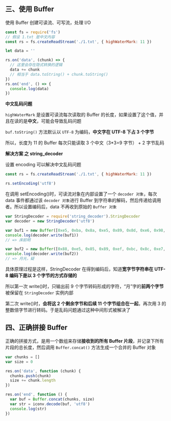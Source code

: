 ## 三、使用 Buffer

使用 Buffer 创建可读流、可写流，处理 I/O

```js
const fs = require('fs')
// 假设 1.txt 是中文内容
const rs = fs.createReadStream('./1.txt', { highWaterMark: 11 })

let data = ''

rs.on('data', (chunk) => {
  // 这里会存在隐式转换的逻辑
  data += chunk
  // 相当于 data.toString() + chunk.toString()
})
rs.on('end', () => {
  console.log(data)
})
```

**中文乱码问题**

`highWaterMark` 是设置可读流每次读取的 Buffer 的长度，如果设置了这个值，并且在读的是**中文**，可能会导致乱码问题

`buf.toString()` 方法默认以 `UTF-8` 为编码，**中文字在 UTF-8 下占 3 个字节**

所以，长度为 11 的 Buffer 每次只能读取 3 个中文（3\*3=9 字节） + 2 字节乱码

**解决方案 之 string_decoder**

设置 encoding 可以解决中文乱码问题

```js
const rs = fs.createReadStream('./1.txt', { highWaterMark: 11 })

rs.setEncoding('utf8')
```

在调用 setEncoding()时，可读流对象在内部设置了一个 `decoder 对象`，每次 data 事件都通过该 `decoder 对象`进行 Buffer 到字符串的解码，然后传递给调用者。所以设置编码后，data 不再收到原始的 `Buffer 对象`

```js
var StringDecoder = require('string_decoder').StringDecoder
var decoder = new StringDecoder('utf8')

var buf1 = new Buffer([0xe5, 0xba, 0x8a, 0xe5, 0x89, 0x8d, 0xe6, 0x98, 0x8e, 0xe6, 0x9c])
console.log(decoder.write(buf1))
// => 床前明

var buf2 = new Buffer([0x88, 0xe5, 0x85, 0x89, 0xef, 0xbc, 0x8c, 0xe7, 0x96, 0x91, 0xe6])
console.log(decoder.write(buf2))
// => 月光，疑
```

具体原理过程是这样，StringDecoder 在得到编码后，知道**宽字节字符串在 UTF-8 编码下是以 3 个字节的方式存储的**

所以第一次 write()时，只输出前 9 个字节转码形成的字符，“月”字的**前两个字节**被保留在 `StringDecoder` 实例内部

第二次 write()时，**会将这 2 个剩余字节和后续 11 个字节组合在一起**，再次用 3 的整数倍字节进行转码。于是乱码问题通过这种中间形式被解决了

## 四、正确拼接 Buffer

正确的拼接方式，是用一个数组来存储**接收到的所有 Buffer 片段**，并记录下所有片段的总长度，然后调用 `Buffer.concat()` 方法生成一个合并的 Buffer 对象

```js
var chunks = []
var size = 0

res.on('data', function (chunk) {
  chunks.push(chunk)
  size += chunk.length
})

res.on('end', function () {
  var buf = Buffer.concat(chunks, size)
  var str = iconv.decode(buf, 'utf8')
  console.log(str)
})
```
